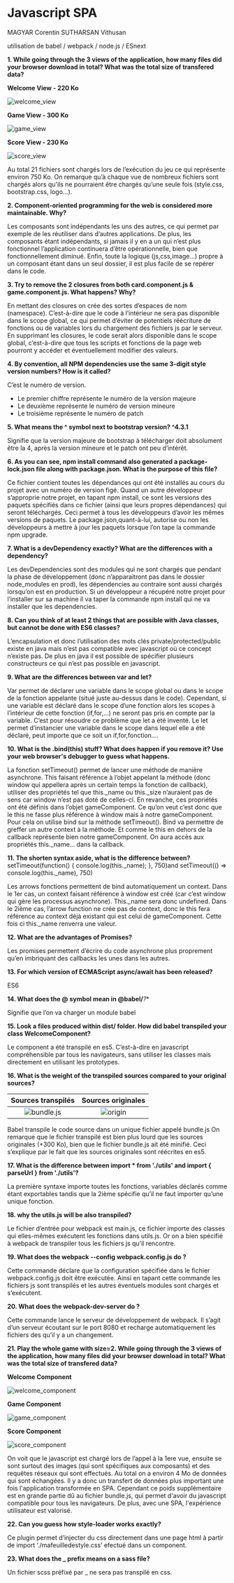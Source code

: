 # Javascript SPA 

MAGYAR Corentin
SUTHARSAN Vithusan

utilisation de babel / webpack / node.js / ESnext

**1. While going through the 3 views of the application, how many files did your browser download in total? What was the total size of transfered data?**

**Welcome View - 220 Ko**

![welcome_view](img/welcome_view_1.png)

**Game View - 300 Ko**

![game_view](img/game_view_1.png)

**Score View - 230 Ko**

![score_view](img/result_view_1.png)

Au total 21 fichiers sont chargés lors de l’exécution du jeu ce qui représente environ 750 Ko.
On remarque qu’à chaque vue de nombreux fichiers sont chargés alors qu’ils ne pourraient être chargés qu’une seule fois (style.css, bootstrap.css, logo…).

**2. Component-oriented programming for the web is considered more maintainable. Why?**

Les composants sont indépendants les uns des autres, ce qui permet par exemple de les réutiliser dans d’autres applications.
De plus, les composants étant indépendants, si jamais il y en a un qui n’est plus fonctionnel l’application continuera d’être opérationnelle, bien que fonctionnellement diminué.
Enfin, toute la logique (js,css,image…) propre à un composant étant dans un seul dossier, il est plus facile de se repérer dans le code. 

**3. Try to remove the 2 closures from both card.component.js & game.component.js. What happens? Why?**

En mettant des closures on crée des sortes d’espaces de nom (namespace). C’est-à-dire que le code à l’intérieur ne sera pas disponible dans le scope global, ce qui permet d’éviter de potentiels réécriture de fonctions ou de variables lors du chargement des fichiers js par le serveur.
En supprimant les closures, le code serait alors disponible dans le scope global, c’est-à-dire que tous les scripts et fonctions de la page web pourront y accéder et éventuellement modifier des valeurs.

**4. By convention, all NPM dependencies use the same 3-digit style version numbers? How is it called?**

C’est le numéro de version. 
* Le premier chiffre représente le numéro de la version majeure
* Le deuxième représente le numéro de version mineure
* Le troisième représente le numéro de patch

**5. What means the ^ symbol next to bootstrap version? ^4.3.1**

Signifie que la version majeure de bootstrap à télécharger doit absolument être la 4, après la version mineure et le patch ont peu d’intérêt.

**6. As you can see, npm install command also generated a package-lock.json file along with package.json. What is the purpose of this file?**

Ce fichier contient toutes les dépendances qui ont été installés au cours du projet avec un numéro de version figé. Quand un autre développeur s’approprie notre projet, en tapant npm install, ce sont les versions des paquets spécifiés dans ce fichier (ainsi que leurs propres dépendances) qui seront téléchargés. Ceci permet à tous les développeurs d’avoir les mêmes versions de paquets.
Le package.json,quant-à-lui, autorise ou non les développeurs à mettre à jour les paquets lorsque l’on tape la commande npm upgrade.

**7. What is a devDependency exactly? What are the differences with a dependency?**

Les devDependencies sont des modules qui ne sont chargés que pendant la phase de développement (donc n’apparaitront pas dans le dossier node_modules en prod), les dépendencies au contraire sont aussi chargés lorsqu’on est en production.
Si un développeur a récupéré notre projet pour l’installer sur sa machine il va taper la commande npm install qui ne va installer que les dependencies.

**8. Can you think of at least 2 things that are possible with Java classes, but cannot be done with ES6 classes?**

L’encapsulation et donc l’utilisation des mots clés private/protected/public existe en java mais n’est pas compatible avec javascript où ce concept n’existe pas.
De plus en java il est possible de spécifier plusieurs constructeurs ce qui n’est pas possible en javascript.

**9. What are the differences between var and let?**

Var permet de déclarer une variable dans le scope global ou dans le scope de la fonction appelante (situé juste au-dessus dans le code). Cependant, si une variable est déclaré dans le scope d’une fonction alors les scopes à l’intérieur de cette fonction (if,for,…) ne seront pas pris en compte par la variable.
C’est pour résoudre ce problème que let a été inventé. Le let permet d’instancier une variable dans le scope dans lequel elle a été déclaré, peut importe que ce soit un if,for,fonction….

**10. What is the .bind(this) stuff? What does happen if you remove it? Use your web browser's debugger to guess what happens.**

La fonction setTimeout() permet de lancer une méthode de manière asynchrone. This faisant référence à l’objet appelant la méthode (donc window qui appellera après un certain temps la fonction de callback), utiliser des propriétés tel que this._name ou this._size n’auraient pas de sens car window n’est pas doté de celles-ci. En revanche, ces propriétés ont été définis dans l’objet gameComponent. Ce qu’on veut c’est donc que le this ne fasse plus référence à window mais à notre gameComponent. Pour cela on utilise bind sur la méthode setTimeout(). Bind va permettre de greffer un autre context à la méthode. Et comme le this en dehors de la callback représente bien notre gameComponent. On aura accès aux propriétés this._name… dans la callback.

**11. The shorten syntax aside, what is the difference between?**
setTimeout(function() { console.log(this._name); }, 750)and setTimeout(() => console.log(this._name), 750)

Les arrows fonctions permettent de bind automatiquement un context. Dans le 1er cas, un context faisant référence à window est créé (car c’est window qui gère les processus asynchrone). This._name sera donc undefined.
Dans le 2ième cas, l’arrow function ne crée pas de context, donc le this fera référence au context déjà existant qui est celui de gameComponent. Cette fois ci this._name renverra une valeur.

**12. What are the advantages of Promises?**

Les promises permettent d’écrire du code asynchrone plus proprement qu’en imbriquant des callbacks les unes dans les autres.

**13. For which version of ECMAScript async/await has been released?**

ES6

**14. What does the @ symbol mean in @babel/***?**

Signifie que l’on va charger un module babel

**15. Look a files produced within dist/ folder. How did babel transpiled your class WelcomeComponent?**

Le component a été transpilé en es5. C’est-à-dire en javascript compréhensible par tous les navigateurs, sans utiliser les classes mais directement en utilisant les prototypes.

**16. What is the weight of the transpiled sources compared to your original sources?**

Sources transpilés         |  Sources originales   
:-------------------------:|:------------------------:
![bundle.js](img/bundle_weight.png) | ![origin](img/original_src.png)

Babel transpile le code source dans un unique fichier appelé bundle.js
On remarque que le fichier transpilé est bien plus lourd que les sources originales (+300 Ko), bien que le fichier bundle.js ait été minifié.
Ceci s’explique par le fait que les sources originales sont réécrites en es5.


**17. What is the difference between import * from './utils' and import { parseUrl } from './utils'?**

La première syntaxe importe toutes les fonctions, variables déclarés comme étant exportables tandis que la 2ième spécifie qu’il ne faut importer qu’une unique fonction.

**18. why the utils.js will be also transpiled?**

Le fichier d’entrée pour webpack est main.js, ce fichier importe des classes qui elles-mêmes exécutent les fonctions dans utils.js. Or on a bien spécifié à webpack de transpiler tous les fichiers js qu’il rencontre.

**19. What does the webpack --config webpack.config.js do ?**

Cette commande déclare que la configuration spécifiée dans le fichier webpack.config.js doit être exécutée. Ainsi en tapant cette commande les fichiers js sont transpilés et les autres éventuels modules sont chargés et s’exécutent.

**20. What does the webpack-dev-server do ?**

Cette commande lance le serveur de développement de webpack. Il s’agit d’un serveur écoutant sur le port 8080 et recharge automatiquement les fichiers des qu’il y a un changement.

**21. Play the whole game with size=2. While going through the 3 views of the application, how many files did your browser download in total? What was the total size of transfered data?**

**Welcome Component**

![welcome_component](img/welcome_component.png)

**Game Component**

![game_component](img/game_component.png)

**Score Component**

![score_component](img/score_component.png)

On voit que le javascript est chargé lors de l’appel à la 1ere vue, ensuite se sont surtout des images (qui sont spécifiques aux composants) et des requêtes réseaux qui sont effectués.
Au total on a environ 4 Mo de données qui sont échangées.
Il y a donc un transfert de données plus important une fois l'application transformée en SPA. Cependant
ce poids supplémentaire est en grande partie dû au fichier bundle.js, qui permet d'avoir du javascript
compatible pour tous les navigateurs. De plus, avec une SPA, l'expérience utilisateur est valorisé.

**22. Can you guess how style-loader works exactly?**

Ce plugin permet d’injecter du css directement dans une page html à partir de import ‘./mafeuilledestyle.css’ efectué dans un component.

**23. What does the _ prefix means on a sass file?**

Un fichier scss préfixé par _ ne sera pas transpilé en css.
